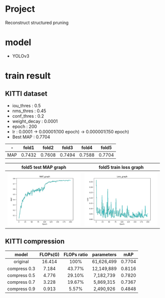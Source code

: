 # Project
Reconstruct structured pruning

# model
* YOLOv3

# train result
## KITTI dataset
* iou_thres : 0.5
* nms_thres : 0.45
* conf_thres : 0.2
* weight_decay : 0.0001
* epoch : 200
* lr : 0.0001 -> 0.00001(100 epoch) -> 0.000001(150 epoch)
* Best MAP : 0.7704

|-|fold1|fold2|fold3|fold4|fold5|
|:--:|:--:|:--:|:--:|:--:|:--:|
|MAP|0.7432|0.7608|0.7494|0.7588|0.7704|

|fold5 test MAP graph|fold5 train loss graph|
|:--:|:--:|
|![test_graph](/KITTI/train_result/original_5/graph/yolov3_test_MAP_graph_fold5.png)|![train_loss](/KITTI/train_result/original_5/graph/yolov3_train_loss_graph_fold5.png)|

## KITTI compression
|model|FLOPs(G)|FLOPs ratio|parameters|mAP|
|:--:|:--:|:--:|:--:|:--:|
|original|16.414|100%|61,626,499|0.7704|
|compress 0.3|7.184|43.77%|12,149,889|0.8116|
|compress 0.5|4.776|29.10%|7,182,739|0.7820|
|compress 0.7|3.228|19.67%|5,869,315|0.7367|
|compress 0.9|0.913|5.57%|2,490,926|0.4848|